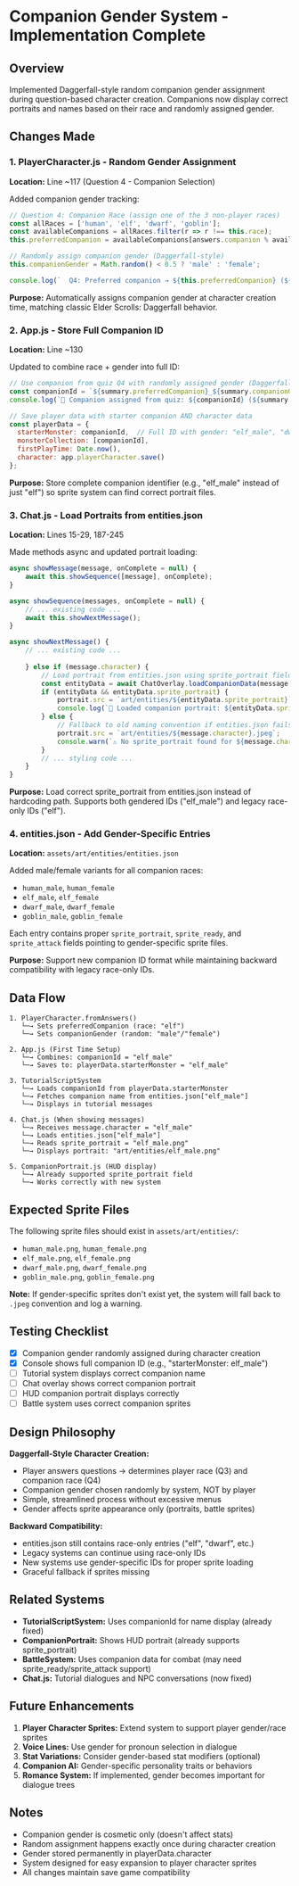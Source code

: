 # Companion Gender System - Implementation Complete

## Overview
Implemented Daggerfall-style random companion gender assignment during question-based character creation. Companions now display correct portraits and names based on their race and randomly assigned gender.

## Changes Made

### 1. PlayerCharacter.js - Random Gender Assignment
**Location:** Line ~117 (Question 4 - Companion Selection)

Added companion gender tracking:
```javascript
// Question 4: Companion Race (assign one of the 3 non-player races)
const allRaces = ['human', 'elf', 'dwarf', 'goblin'];
const availableCompanions = allRaces.filter(r => r !== this.race);
this.preferredCompanion = availableCompanions[answers.companion % availableCompanions.length];

// Randomly assign companion gender (Daggerfall-style)
this.companionGender = Math.random() < 0.5 ? 'male' : 'female';

console.log(`  Q4: Preferred companion → ${this.preferredCompanion} (${this.companionGender})`);
```

**Purpose:** Automatically assigns companion gender at character creation time, matching classic Elder Scrolls: Daggerfall behavior.

### 2. App.js - Store Full Companion ID
**Location:** Line ~130

Updated to combine race + gender into full ID:
```javascript
// Use companion from quiz Q4 with randomly assigned gender (Daggerfall-style)
const companionId = `${summary.preferredCompanion}_${summary.companionGender}`;
console.log(`🤝 Companion assigned from quiz: ${companionId} (${summary.preferredCompanion}, ${summary.companionGender})`);

// Save player data with starter companion AND character data
const playerData = {
  starterMonster: companionId,  // Full ID with gender: "elf_male", "dwarf_female", etc.
  monsterCollection: [companionId],
  firstPlayTime: Date.now(),
  character: app.playerCharacter.save()
};
```

**Purpose:** Store complete companion identifier (e.g., "elf_male" instead of just "elf") so sprite system can find correct portrait files.

### 3. Chat.js - Load Portraits from entities.json
**Location:** Lines 15-29, 187-245

Made methods async and updated portrait loading:
```javascript
async showMessage(message, onComplete = null) {
    await this.showSequence([message], onComplete);
}

async showSequence(messages, onComplete = null) {
    // ... existing code ...
    await this.showNextMessage();
}

async showNextMessage() {
    // ... existing code ...
    
    } else if (message.character) {
        // Load portrait from entities.json using sprite_portrait field
        const entityData = await ChatOverlay.loadCompanionData(message.character);
        if (entityData && entityData.sprite_portrait) {
            portrait.src = `art/entities/${entityData.sprite_portrait}`;
            console.log(`📸 Loaded companion portrait: ${entityData.sprite_portrait}`);
        } else {
            // Fallback to old naming convention if entities.json fails
            portrait.src = `art/entities/${message.character}.jpeg`;
            console.warn(`⚠️ No sprite_portrait found for ${message.character}, using fallback`);
        }
        // ... styling code ...
    }
}
```

**Purpose:** Load correct sprite_portrait from entities.json instead of hardcoding path. Supports both gendered IDs ("elf_male") and legacy race-only IDs ("elf").

### 4. entities.json - Add Gender-Specific Entries
**Location:** `assets/art/entities/entities.json`

Added male/female variants for all companion races:
- `human_male`, `human_female`
- `elf_male`, `elf_female`
- `dwarf_male`, `dwarf_female`
- `goblin_male`, `goblin_female`

Each entry contains proper `sprite_portrait`, `sprite_ready`, and `sprite_attack` fields pointing to gender-specific sprite files.

**Purpose:** Support new companion ID format while maintaining backward compatibility with legacy race-only IDs.

## Data Flow

```
1. PlayerCharacter.fromAnswers()
   └─→ Sets preferredCompanion (race: "elf")
   └─→ Sets companionGender (random: "male"/"female")

2. App.js (First Time Setup)
   └─→ Combines: companionId = "elf_male"
   └─→ Saves to: playerData.starterMonster = "elf_male"

3. TutorialScriptSystem
   └─→ Loads companionId from playerData.starterMonster
   └─→ Fetches companion name from entities.json["elf_male"]
   └─→ Displays in tutorial messages

4. Chat.js (When showing messages)
   └─→ Receives message.character = "elf_male"
   └─→ Loads entities.json["elf_male"]
   └─→ Reads sprite_portrait = "elf_male.png"
   └─→ Displays portrait: "art/entities/elf_male.png"

5. CompanionPortrait.js (HUD display)
   └─→ Already supported sprite_portrait field
   └─→ Works correctly with new system
```

## Expected Sprite Files

The following sprite files should exist in `assets/art/entities/`:
- `human_male.png`, `human_female.png`
- `elf_male.png`, `elf_female.png`
- `dwarf_male.png`, `dwarf_female.png`
- `goblin_male.png`, `goblin_female.png`

**Note:** If gender-specific sprites don't exist yet, the system will fall back to `.jpeg` convention and log a warning.

## Testing Checklist

- [x] Companion gender randomly assigned during character creation
- [x] Console shows full companion ID (e.g., "starterMonster: elf_male")
- [ ] Tutorial system displays correct companion name
- [ ] Chat overlay shows correct companion portrait
- [ ] HUD companion portrait displays correctly
- [ ] Battle system uses correct companion sprites

## Design Philosophy

**Daggerfall-Style Character Creation:**
- Player answers questions → determines player race (Q3) and companion race (Q4)
- Companion gender chosen randomly by system, NOT by player
- Simple, streamlined process without excessive menus
- Gender affects sprite appearance only (portraits, battle sprites)

**Backward Compatibility:**
- entities.json still contains race-only entries ("elf", "dwarf", etc.)
- Legacy systems can continue using race-only IDs
- New systems use gender-specific IDs for proper sprite loading
- Graceful fallback if sprites missing

## Related Systems

- **TutorialScriptSystem:** Uses companionId for name display (already fixed)
- **CompanionPortrait:** Shows HUD portrait (already supports sprite_portrait)
- **BattleSystem:** Uses companion data for combat (may need sprite_ready/sprite_attack support)
- **Chat.js:** Tutorial dialogues and NPC conversations (now fixed)

## Future Enhancements

1. **Player Character Sprites:** Extend system to support player gender/race sprites
2. **Voice Lines:** Use gender for pronoun selection in dialogue
3. **Stat Variations:** Consider gender-based stat modifiers (optional)
4. **Companion AI:** Gender-specific personality traits or behaviors
5. **Romance System:** If implemented, gender becomes important for dialogue trees

## Notes

- Companion gender is cosmetic only (doesn't affect stats)
- Random assignment happens exactly once during character creation
- Gender stored permanently in playerData.character
- System designed for easy expansion to player character sprites
- All changes maintain save game compatibility
